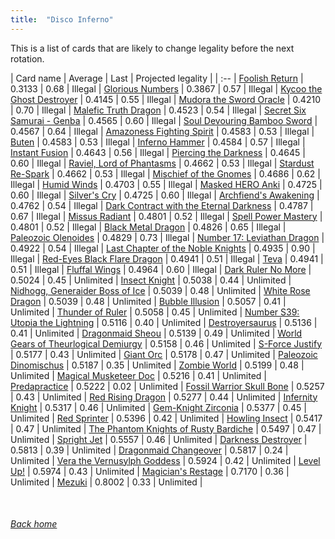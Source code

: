```yaml
---
title:  "Disco Inferno"
---
```


This is a list of cards that are likely to change legality before the next rotation.

| Card name | Average | Last | Projected legality |
| :-- |
[Foolish Return](https://db.ygoprodeck.com/card/?search=Foolish%20Return) | 0.3133 | 0.68 | Illegal |
[Glorious Numbers](https://db.ygoprodeck.com/card/?search=Glorious%20Numbers) | 0.3867 | 0.57 | Illegal |
[Kycoo the Ghost Destroyer](https://db.ygoprodeck.com/card/?search=Kycoo%20the%20Ghost%20Destroyer) | 0.4145 | 0.55 | Illegal |
[Mudora the Sword Oracle](https://db.ygoprodeck.com/card/?search=Mudora%20the%20Sword%20Oracle) | 0.4210 | 0.70 | Illegal |
[Malefic Truth Dragon](https://db.ygoprodeck.com/card/?search=Malefic%20Truth%20Dragon) | 0.4523 | 0.54 | Illegal |
[Secret Six Samurai - Genba](https://db.ygoprodeck.com/card/?search=Secret%20Six%20Samurai%20-%20Genba) | 0.4565 | 0.60 | Illegal |
[Soul Devouring Bamboo Sword](https://db.ygoprodeck.com/card/?search=Soul%20Devouring%20Bamboo%20Sword) | 0.4567 | 0.64 | Illegal |
[Amazoness Fighting Spirit](https://db.ygoprodeck.com/card/?search=Amazoness%20Fighting%20Spirit) | 0.4583 | 0.53 | Illegal |
[Buten](https://db.ygoprodeck.com/card/?search=Buten) | 0.4583 | 0.53 | Illegal |
[Inferno Hammer](https://db.ygoprodeck.com/card/?search=Inferno%20Hammer) | 0.4584 | 0.57 | Illegal |
[Instant Fusion](https://db.ygoprodeck.com/card/?search=Instant%20Fusion) | 0.4643 | 0.56 | Illegal |
[Piercing the Darkness](https://db.ygoprodeck.com/card/?search=Piercing%20the%20Darkness) | 0.4645 | 0.60 | Illegal |
[Raviel, Lord of Phantasms](https://db.ygoprodeck.com/card/?search=Raviel,%20Lord%20of%20Phantasms) | 0.4662 | 0.53 | Illegal |
[Stardust Re-Spark](https://db.ygoprodeck.com/card/?search=Stardust%20Re-Spark) | 0.4662 | 0.53 | Illegal |
[Mischief of the Gnomes](https://db.ygoprodeck.com/card/?search=Mischief%20of%20the%20Gnomes) | 0.4686 | 0.62 | Illegal |
[Humid Winds](https://db.ygoprodeck.com/card/?search=Humid%20Winds) | 0.4703 | 0.55 | Illegal |
[Masked HERO Anki](https://db.ygoprodeck.com/card/?search=Masked%20HERO%20Anki) | 0.4725 | 0.60 | Illegal |
[Silver's Cry](https://db.ygoprodeck.com/card/?search=Silver's%20Cry) | 0.4725 | 0.60 | Illegal |
[Archfiend's Awakening](https://db.ygoprodeck.com/card/?search=Archfiend's%20Awakening) | 0.4762 | 0.54 | Illegal |
[Dark Contract with the Eternal Darkness](https://db.ygoprodeck.com/card/?search=Dark%20Contract%20with%20the%20Eternal%20Darkness) | 0.4787 | 0.67 | Illegal |
[Missus Radiant](https://db.ygoprodeck.com/card/?search=Missus%20Radiant) | 0.4801 | 0.52 | Illegal |
[Spell Power Mastery](https://db.ygoprodeck.com/card/?search=Spell%20Power%20Mastery) | 0.4801 | 0.52 | Illegal |
[Black Metal Dragon](https://db.ygoprodeck.com/card/?search=Black%20Metal%20Dragon) | 0.4826 | 0.65 | Illegal |
[Paleozoic Olenoides](https://db.ygoprodeck.com/card/?search=Paleozoic%20Olenoides) | 0.4829 | 0.73 | Illegal |
[Number 17: Leviathan Dragon](https://db.ygoprodeck.com/card/?search=Number%2017:%20Leviathan%20Dragon) | 0.4922 | 0.54 | Illegal |
[Last Chapter of the Noble Knights](https://db.ygoprodeck.com/card/?search=Last%20Chapter%20of%20the%20Noble%20Knights) | 0.4935 | 0.90 | Illegal |
[Red-Eyes Black Flare Dragon](https://db.ygoprodeck.com/card/?search=Red-Eyes%20Black%20Flare%20Dragon) | 0.4941 | 0.51 | Illegal |
[Teva](https://db.ygoprodeck.com/card/?search=Teva) | 0.4941 | 0.51 | Illegal |
[Fluffal Wings](https://db.ygoprodeck.com/card/?search=Fluffal%20Wings) | 0.4964 | 0.60 | Illegal |
[Dark Ruler No More](https://db.ygoprodeck.com/card/?search=Dark%20Ruler%20No%20More) | 0.5024 | 0.45 | Unlimited |
[Insect Knight](https://db.ygoprodeck.com/card/?search=Insect%20Knight) | 0.5038 | 0.44 | Unlimited |
[Nidhogg, Generaider Boss of Ice](https://db.ygoprodeck.com/card/?search=Nidhogg,%20Generaider%20Boss%20of%20Ice) | 0.5039 | 0.48 | Unlimited |
[White Rose Dragon](https://db.ygoprodeck.com/card/?search=White%20Rose%20Dragon) | 0.5039 | 0.48 | Unlimited |
[Bubble Illusion](https://db.ygoprodeck.com/card/?search=Bubble%20Illusion) | 0.5057 | 0.41 | Unlimited |
[Thunder of Ruler](https://db.ygoprodeck.com/card/?search=Thunder%20of%20Ruler) | 0.5058 | 0.45 | Unlimited |
[Number S39: Utopia the Lightning](https://db.ygoprodeck.com/card/?search=Number%20S39:%20Utopia%20the%20Lightning) | 0.5116 | 0.40 | Unlimited |
[Destroyersaurus](https://db.ygoprodeck.com/card/?search=Destroyersaurus) | 0.5136 | 0.41 | Unlimited |
[Dragonmaid Sheou](https://db.ygoprodeck.com/card/?search=Dragonmaid%20Sheou) | 0.5139 | 0.49 | Unlimited |
[World Gears of Theurlogical Demiurgy](https://db.ygoprodeck.com/card/?search=World%20Gears%20of%20Theurlogical%20Demiurgy) | 0.5158 | 0.46 | Unlimited |
[S-Force Justify](https://db.ygoprodeck.com/card/?search=S-Force%20Justify) | 0.5177 | 0.43 | Unlimited |
[Giant Orc](https://db.ygoprodeck.com/card/?search=Giant%20Orc) | 0.5178 | 0.47 | Unlimited |
[Paleozoic Dinomischus](https://db.ygoprodeck.com/card/?search=Paleozoic%20Dinomischus) | 0.5187 | 0.35 | Unlimited |
[Zombie World](https://db.ygoprodeck.com/card/?search=Zombie%20World) | 0.5199 | 0.48 | Unlimited |
[Magical Musketeer Doc](https://db.ygoprodeck.com/card/?search=Magical%20Musketeer%20Doc) | 0.5216 | 0.41 | Unlimited |
[Predapractice](https://db.ygoprodeck.com/card/?search=Predapractice) | 0.5222 | 0.02 | Unlimited |
[Fossil Warrior Skull Bone](https://db.ygoprodeck.com/card/?search=Fossil%20Warrior%20Skull%20Bone) | 0.5257 | 0.43 | Unlimited |
[Red Rising Dragon](https://db.ygoprodeck.com/card/?search=Red%20Rising%20Dragon) | 0.5277 | 0.44 | Unlimited |
[Infernity Knight](https://db.ygoprodeck.com/card/?search=Infernity%20Knight) | 0.5317 | 0.46 | Unlimited |
[Gem-Knight Zirconia](https://db.ygoprodeck.com/card/?search=Gem-Knight%20Zirconia) | 0.5377 | 0.45 | Unlimited |
[Red Sprinter](https://db.ygoprodeck.com/card/?search=Red%20Sprinter) | 0.5396 | 0.42 | Unlimited |
[Howling Insect](https://db.ygoprodeck.com/card/?search=Howling%20Insect) | 0.5417 | 0.47 | Unlimited |
[The Phantom Knights of Rusty Bardiche](https://db.ygoprodeck.com/card/?search=The%20Phantom%20Knights%20of%20Rusty%20Bardiche) | 0.5497 | 0.47 | Unlimited |
[Spright Jet](https://db.ygoprodeck.com/card/?search=Spright%20Jet) | 0.5557 | 0.46 | Unlimited |
[Darkness Destroyer](https://db.ygoprodeck.com/card/?search=Darkness%20Destroyer) | 0.5813 | 0.39 | Unlimited |
[Dragonmaid Changeover](https://db.ygoprodeck.com/card/?search=Dragonmaid%20Changeover) | 0.5817 | 0.24 | Unlimited |
[Vera the Vernusylph Goddess](https://db.ygoprodeck.com/card/?search=Vera%20the%20Vernusylph%20Goddess) | 0.5924 | 0.42 | Unlimited |
[Level Up!](https://db.ygoprodeck.com/card/?search=Level%20Up!) | 0.5974 | 0.43 | Unlimited |
[Magician's Restage](https://db.ygoprodeck.com/card/?search=Magician's%20Restage) | 0.7170 | 0.36 | Unlimited |
[Mezuki](https://db.ygoprodeck.com/card/?search=Mezuki) | 0.8002 | 0.33 | Unlimited |

<br>

###### [Back home](index)
